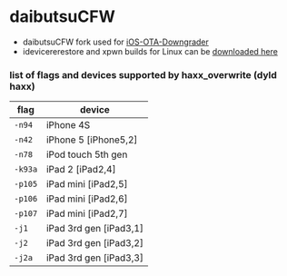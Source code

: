 # daibutsuCFW  

- daibutsuCFW fork used for [iOS-OTA-Downgrader](https://github.com/LukeZGD/iOS-OTA-Downgrader)
- idevicererestore and xpwn builds for Linux can be [downloaded here](https://github.com/LukeZGD/daibutsuCFW/releases/tag/latest)

### list of flags and devices supported by haxx_overwrite (dyld haxx)
| flag | device | 
|---------|----------|
| `-n94` | iPhone 4S |
| `-n42` | iPhone 5 [iPhone5,2] |
| `-n78` | iPod touch 5th gen |
| `-k93a` | iPad 2 [iPad2,4] |
| `-p105` | iPad mini [iPad2,5] |
| `-p106` | iPad mini [iPad2,6] |
| `-p107` | iPad mini [iPad2,7] |
| `-j1` | iPad 3rd gen [iPad3,1] |
| `-j2` | iPad 3rd gen [iPad3,2] |
| `-j2a` | iPad 3rd gen [iPad3,3] |
